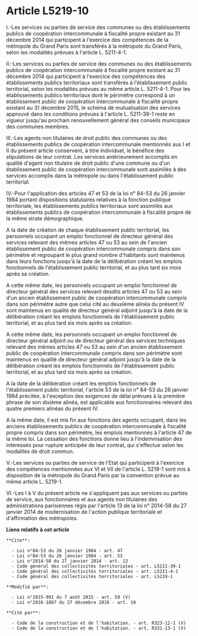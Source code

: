 # Article L5219-10

I.-Les services ou parties de service des communes ou des établissements publics de coopération intercommunale à fiscalité
propre existant au 31 décembre 2014 qui participent à l'exercice des compétences de la métropole du Grand Paris sont
transférés à la métropole du Grand Paris, selon les modalités prévues à l'article L. 5211-4-1. 

II.-Les services ou parties de service des communes ou des établissements publics de coopération intercommunale à fiscalité
propre existant au 31 décembre 2014 qui participent à l'exercice des compétences des établissements publics territoriaux sont
transférés à l'établissement public territorial, selon les modalités prévues au même article L. 5211-4-1. Pour les
établissements publics territoriaux dont le périmètre correspond à un établissement public de coopération intercommunale à
fiscalité propre existant au 31 décembre 2015, le schéma de mutualisation des services approuvé dans les conditions prévues à
l'article L. 5211-39-1 reste en vigueur jusqu'au prochain renouvellement général des conseils municipaux des communes
membres. 

III.-Les agents non titulaires de droit public des communes ou des établissements publics de coopération intercommunale
mentionnés aux I et II du présent article conservent, à titre individuel, le bénéfice des stipulations de leur contrat. Les
services antérieurement accomplis en qualité d'agent non titulaire de droit public d'une commune ou d'un établissement public
de coopération intercommunale sont assimilés à des services accomplis dans la métropole ou dans l'établissement public
territorial. 

IV.-Pour l'application des articles 47 et 53 de la loi n° 84-53 du 26 janvier 1984 portant dispositions statutaires relatives
à la fonction publique territoriale, les établissements publics territoriaux sont assimilés aux établissements publics de
coopération intercommunale à fiscalité propre de la même strate démographique. 

A la date de création de chaque établissement public territorial, les personnels occupant un emploi fonctionnel de directeur
général des services relevant des mêmes articles 47 ou 53 au sein de l'ancien établissement public de coopération
intercommunale compris dans son périmètre et regroupant le plus grand nombre d'habitants sont maintenus dans leurs fonctions
jusqu'à la date de la délibération créant les emplois fonctionnels de l'établissement public territorial, et au plus tard six
mois après sa création. 

A cette même date, les personnels occupant un emploi fonctionnel de directeur général des services relevant desdits articles
47 ou 53 au sein d'un ancien établissement public de coopération intercommunale compris dans son périmètre autre que celui
cité au deuxième alinéa du présent IV sont maintenus en qualité de directeur général adjoint jusqu'à la date de la
délibération créant les emplois fonctionnels de l'établissement public territorial, et au plus tard six mois après sa
création. 

A cette même date, les personnels occupant un emploi fonctionnel de directeur général adjoint ou de directeur général des
services techniques relevant des mêmes articles 47 ou 53 au sein d'un ancien établissement public de coopération
intercommunale compris dans son périmètre sont maintenus en qualité de directeur général adjoint jusqu'à la date de la
délibération créant les emplois fonctionnels de l'établissement public territorial, et au plus tard six mois après sa
création. 

A la date de la délibération créant les emplois fonctionnels de l'établissement public territorial, l'article 53 de la loi n°
84-53 du 26 janvier 1984 précitée, à l'exception des exigences de délai prévues à la première phrase de son dixième alinéa,
est applicable aux fonctionnaires relevant des quatre premiers alinéas du présent IV. 

A la même date, il est mis fin aux fonctions des agents occupant, dans les anciens établissements publics de coopération
intercommunale à fiscalité propre compris dans son périmètre, les emplois mentionnés à l'article 47 de la même loi. La
cessation des fonctions donne lieu à l'indemnisation des intéressés pour rupture anticipée de leur contrat, qui s'effectue
selon les modalités de droit commun. 

V.-Les services ou parties de service de l'Etat qui participent à l'exercice des compétences mentionnées aux VI et VII de
l'article L. 5219-1 sont mis à disposition de la métropole du Grand Paris par la convention prévue au même article L.
5219-1. 

VI.-Les I à V du présent article ne s'appliquent pas aux services ou parties de service, aux fonctionnaires et aux agents non
titulaires des administrations parisiennes régis par l'article 13 de la loi n° 2014-58 du 27 janvier 2014 de modernisation de
l'action publique territoriale et d'affirmation des métropoles.

**Liens relatifs à cet article**

	**Cite**:

	  - Loi n°84-53 du 26 janvier 1984 - art. 47
	  - Loi n°84-53 du 26 janvier 1984 - art. 53
	  - Loi n°2014-58 du 27 janvier 2014 - art. 13
	  - Code général des collectivités territoriales - art. L5211-39-1
	  - Code général des collectivités territoriales - art. L5211-4-1
	  - Code général des collectivités territoriales - art. L5219-1

	**Modifié par**:

	  - Loi n°2015-991 du 7 août 2015 - art. 59 (V)
	  - Loi n°2016-1867 du 27 décembre 2016 - art. 10

	**Cité par**:

	  - Code de la construction et de l'habitation. - art. R323-12-1 (V)
	  - Code de la construction et de l'habitation. - art. R331-13-1 (V)
